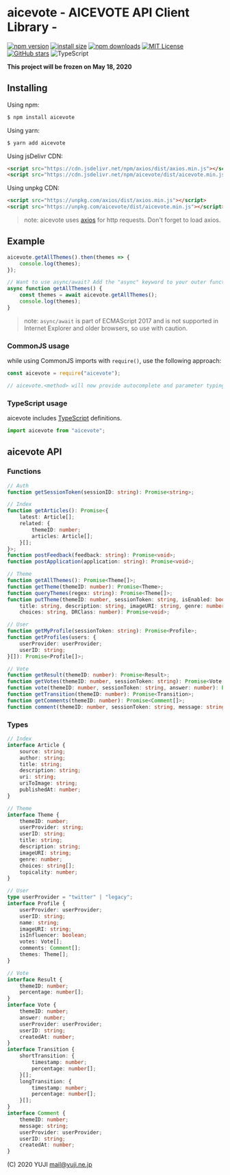 # aicevote - AICEVOTE API Client Library -

[![npm version](https://img.shields.io/npm/v/aicevote.svg?style=flat-square)](https://www.npmjs.org/package/aicevote)
[![install size](https://badgen.net/packagephobia/install/aicevote?style=flat-square)](https://packagephobia.now.sh/result?p=aicevote)
[![npm downloads](https://img.shields.io/npm/dm/aicevote.svg?style=flat-square)](https://npm-stat.com/charts.html?package=aicevote)
[![MIT License](https://img.shields.io/github/license/aicevote/aicevote.svg?style=flat-square)](LICENSE)
[![GitHub stars](https://img.shields.io/github/stars/aicevote/aicevote.svg?style=flat-square)](https://github.com/aicevote/aicevote)
![TypeScript](https://img.shields.io/github/languages/top/aicevote/aicevote.svg?style=flat-square)

**This project will be frozen on May 18, 2020**

## Installing

Using npm:

``` bash
$ npm install aicevote
```

Using yarn:

``` bash
$ yarn add aicevote
```

Using jsDelivr CDN:

``` html
<script src="https://cdn.jsdelivr.net/npm/axios/dist/axios.min.js"></script>
<script src="https://cdn.jsdelivr.net/npm/aicevote/dist/aicevote.min.js"></script>
```

Using unpkg CDN:

``` html
<script src="https://unpkg.com/axios/dist/axios.min.js"></script>
<script src="https://unpkg.com/aicevote/dist/aicevote.min.js"></script>
```

> note: aicevote uses [axios](https://github.com/axios/axios) for http requests. Don't forget to load axios.

## Example

``` javascript
aicevote.getAllThemes().then(themes => {
    console.log(themes);
});

// Want to use async/await? Add the "async" keyword to your outer function/method.
async function getAllThemes() {
    const themes = await aicevote.getAllThemes();
    console.log(themes);
}
```

> note: `async/await` is part of ECMAScript 2017 and is not supported in Internet Explorer and older browsers, so use with caution.

### CommonJS usage

while using CommonJS imports with `require()`, use the following approach:

``` javascript
const aicevote = require("aicevote");

// aicevote.<method> will now provide autocomplete and parameter typings
```

### TypeScript usage

aicevote includes [TypeScript](https://www.typescriptlang.org) definitions.

``` typescript
import aicevote from "aicevote";
```

## aicevote API

### Functions

``` typescript
// Auth
function getSessionToken(sessionID: string): Promise<string>;

// Index
function getArticles(): Promise<{
    latest: Article[];
    related: {
        themeID: number;
        articles: Article[];
    }[];
}>;
function postFeedback(feedback: string): Promise<void>;
function postApplication(application: string): Promise<void>;

// Theme
function getAllThemes(): Promise<Theme[]>;
function getTheme(themeID: number): Promise<Theme>;
function queryThemes(regex: string): Promise<Theme[]>;
function putTheme(themeID: number, sessionToken: string, isEnabled: boolean, 
    title: string, description: string, imageURI: string, genre: number, 
    choices: string, DRClass: number): Promise<void>;

// User
function getMyProfile(sessionToken: string): Promise<Profile>;
function getProfiles(users: {
    userProvider: userProvider;
    userID: string;
}[]): Promise<Profile[]>;

// Vote
function getResult(themeID: number): Promise<Result>;
function getVotes(themeID: number, sessionToken: string): Promise<Vote[]>;
function vote(themeID: number, sessionToken: string, answer: number): Promise<void>;
function getTransition(themeID: number): Promise<Transition>;
function getComments(themeID: number): Promise<Comment[]>;
function comment(themeID: number, sessionToken: string, message: string): Promise<void>;
```

### Types

``` typescript
// Index
interface Article {
    source: string;
    author: string;
    title: string;
    description: string;
    uri: string;
    uriToImage: string;
    publishedAt: number;
}

// Theme
interface Theme {
    themeID: number;
    userProvider: string;
    userID: string;
    title: string;
    description: string;
    imageURI: string;
    genre: number;
    choices: string[];
    topicality: number;
}

// User
type userProvider = "twitter" | "legacy";
interface Profile {
    userProvider: userProvider;
    userID: string;
    name: string;
    imageURI: string;
    isInfluencer: boolean;
    votes: Vote[];
    comments: Comment[];
    themes: Theme[];
}

// Vote
interface Result {
    themeID: number;
    percentage: number[];
}
interface Vote {    
    themeID: number;
    answer: number;
    userProvider: userProvider;
    userID: string;
    createdAt: number;
}
interface Transition {
    shortTransition: {
        timestamp: number;
        percentage: number[];
    }[];
    longTransition: {
        timestamp: number;
        percentage: number[];
    }[];
}
interface Comment {
    themeID: number;
    message: string;
    userProvider: userProvider;
    userID: string;
    createdAt: number;
}
```

(C) 2020 YUJI mail@yuji.ne.jp
